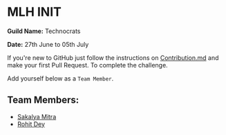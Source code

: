 # MLH INIT 

**Guild Name:** Technocrats

**Date:** 27th June to 05th July

If you're new to GitHub just follow the instructions on [Contribution.md](https://github.com/imanishbarnwal/mlh-init/blob/master/Contribution.md) and make your first Pull Request. To complete the challenge.

Add yourself below as a `Team Member`.

## Team Members:
- [Sakalya Mitra](https://github.com/Sakalya100)
- [Rohit Dey](https://github.com/Myself-Rohit-Dey)

